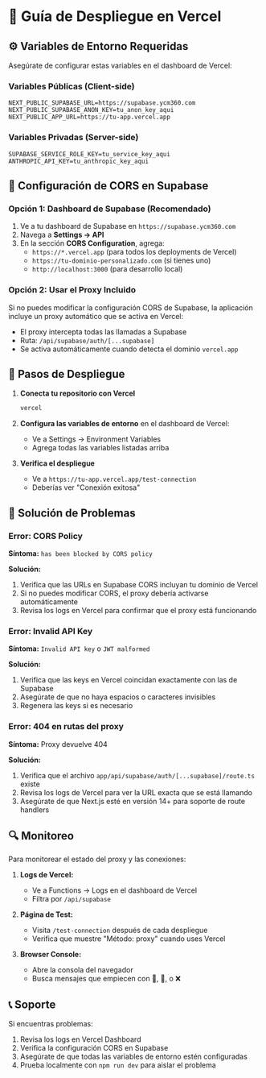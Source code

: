 # 🚀 Guía de Despliegue en Vercel

## ⚙️ Variables de Entorno Requeridas

Asegúrate de configurar estas variables en el dashboard de Vercel:

### Variables Públicas (Client-side)
```env
NEXT_PUBLIC_SUPABASE_URL=https://supabase.ycm360.com
NEXT_PUBLIC_SUPABASE_ANON_KEY=tu_anon_key_aqui
NEXT_PUBLIC_APP_URL=https://tu-app.vercel.app
```

### Variables Privadas (Server-side)
```env
SUPABASE_SERVICE_ROLE_KEY=tu_service_key_aqui
ANTHROPIC_API_KEY=tu_anthropic_key_aqui
```

## 🔧 Configuración de CORS en Supabase

### Opción 1: Dashboard de Supabase (Recomendado)

1. Ve a tu dashboard de Supabase en `https://supabase.ycm360.com`
2. Navega a **Settings → API**
3. En la sección **CORS Configuration**, agrega:
   - `https://*.vercel.app` (para todos los deployments de Vercel)
   - `https://tu-dominio-personalizado.com` (si tienes uno)
   - `http://localhost:3000` (para desarrollo local)

### Opción 2: Usar el Proxy Incluido

Si no puedes modificar la configuración CORS de Supabase, la aplicación incluye un proxy automático que se activa en Vercel:

- El proxy intercepta todas las llamadas a Supabase
- Ruta: `/api/supabase/auth/[...supabase]`
- Se activa automáticamente cuando detecta el dominio `vercel.app`

## 📝 Pasos de Despliegue

1. **Conecta tu repositorio con Vercel**
   ```bash
   vercel
   ```

2. **Configura las variables de entorno** en el dashboard de Vercel:
   - Ve a Settings → Environment Variables
   - Agrega todas las variables listadas arriba

3. **Verifica el despliegue**
   - Ve a `https://tu-app.vercel.app/test-connection`
   - Deberías ver "Conexión exitosa"

## 🐛 Solución de Problemas

### Error: CORS Policy
**Síntoma:** `has been blocked by CORS policy`

**Solución:**
1. Verifica que las URLs en Supabase CORS incluyan tu dominio de Vercel
2. Si no puedes modificar CORS, el proxy debería activarse automáticamente
3. Revisa los logs en Vercel para confirmar que el proxy está funcionando

### Error: Invalid API Key
**Síntoma:** `Invalid API key` o `JWT malformed`

**Solución:**
1. Verifica que las keys en Vercel coincidan exactamente con las de Supabase
2. Asegúrate de que no haya espacios o caracteres invisibles
3. Regenera las keys si es necesario

### Error: 404 en rutas del proxy
**Síntoma:** Proxy devuelve 404

**Solución:**
1. Verifica que el archivo `app/api/supabase/auth/[...supabase]/route.ts` existe
2. Revisa los logs de Vercel para ver la URL exacta que se está llamando
3. Asegúrate de que Next.js esté en versión 14+ para soporte de route handlers

## 🔍 Monitoreo

Para monitorear el estado del proxy y las conexiones:

1. **Logs de Vercel:**
   - Ve a Functions → Logs en el dashboard de Vercel
   - Filtra por `/api/supabase`

2. **Página de Test:**
   - Visita `/test-connection` después de cada despliegue
   - Verifica que muestre "Método: proxy" cuando uses Vercel

3. **Browser Console:**
   - Abre la consola del navegador
   - Busca mensajes que empiecen con 🔧, 🔄, o ❌

## 📞 Soporte

Si encuentras problemas:

1. Revisa los logs en Vercel Dashboard
2. Verifica la configuración CORS en Supabase
3. Asegúrate de que todas las variables de entorno estén configuradas
4. Prueba localmente con `npm run dev` para aislar el problema